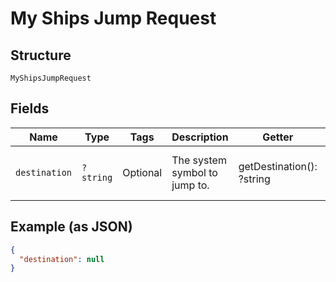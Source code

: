 
# My Ships Jump Request

## Structure

`MyShipsJumpRequest`

## Fields

| Name | Type | Tags | Description | Getter | Setter |
|  --- | --- | --- | --- | --- | --- |
| `destination` | `?string` | Optional | The system symbol to jump to. | getDestination(): ?string | setDestination(?string destination): void |

## Example (as JSON)

```json
{
  "destination": null
}
```

